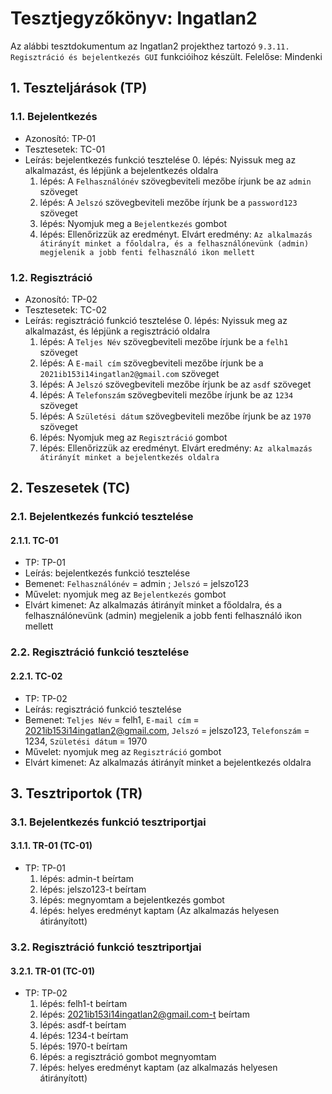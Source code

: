 # Tesztjegyzőkönyv: Ingatlan2

Az alábbi tesztdokumentum az Ingatlan2 projekthez tartozó `9.3.11. Regisztráció és bejelentkezés GUI` funkcióihoz készült. Felelőse: Mindenki

## 1. Teszteljárások (TP)

### 1.1. Bejelentkezés

- Azonosító: TP-01
- Tesztesetek: TC-01
- Leírás: bejelentkezés funkció tesztelése 0. lépés: Nyissuk meg az alkalmazást, és lépjünk a bejelentkezés oldalra
  1. lépés: A `Felhasználónév` szövegbeviteli mezőbe írjunk be az `admin` szöveget
  2. lépés: A `Jelszó` szövegbeviteli mezőbe írjunk be a `password123` szöveget
  3. lépés: Nyomjuk meg a `Bejelentkezés` gombot
  4. lépés: Ellenőrizzük az eredményt. Elvárt eredmény: `Az alkalmazás átirányít minket a főoldalra, és a felhasználónevünk (admin) megjelenik a jobb fenti felhasználó ikon mellett`

### 1.2. Regisztráció

- Azonosító: TP-02
- Tesztesetek: TC-02
- Leírás: regisztráció funkció tesztelése 0. lépés: Nyissuk meg az alkalmazást, és lépjünk a regisztráció oldalra
  1. lépés: A `Teljes Név` szövegbeviteli mezőbe írjunk be a `felh1` szöveget
  2. lépés: A `E-mail cím` szövegbeviteli mezőbe írjunk be a `2021ib153i14ingatlan2@gmail.com` szöveget
  3. lépés: A `Jelszó` szövegbeviteli mezőbe írjunk be az `asdf` szöveget
  4. lépés: A `Telefonszám` szövegbeviteli mezőbe írjunk be az `1234` szöveget
  5. lépés: A `Születési dátum` szövegbeviteli mezőbe írjunk be az `1970` szöveget
  6. lépés: Nyomjuk meg az `Regisztráció` gombot
  7. lépés: Ellenőrizzük az eredményt. Elvárt eredmény: `Az alkalmazás átirányít minket a bejelentkezés oldalra`

## 2. Teszesetek (TC)

### 2.1. Bejelentkezés funkció tesztelése

#### 2.1.1. TC-01

- TP: TP-01
- Leírás: bejelentkezés funkció tesztelése
- Bemenet: `Felhasználónév` = admin ; `Jelszó` = jelszo123
- Művelet: nyomjuk meg az `Bejelentkezés` gombot
- Elvárt kimenet: Az alkalmazás átirányít minket a főoldalra, és a felhasználónevünk (admin) megjelenik a jobb fenti felhasználó ikon mellett

### 2.2. Regisztráció funkció tesztelése

#### 2.2.1. TC-02

- TP: TP-02
- Leírás: regisztráció funkció tesztelése
- Bemenet: `Teljes Név` = felh1, `E-mail cím` = 2021ib153i14ingatlan2@gmail.com, `Jelszó` = jelszo123, `Telefonszám` = 1234, `Születési dátum` = 1970
- Művelet: nyomjuk meg az `Regisztráció` gombot
- Elvárt kimenet: Az alkalmazás átirányít minket a bejelentkezés oldalra

## 3. Tesztriportok (TR)

### 3.1. Bejelentkezés funkció tesztriportjai

#### 3.1.1. TR-01 (TC-01)

- TP: TP-01
  1. lépés: admin-t beírtam
  2. lépés: jelszo123-t beírtam
  3. lépés: megnyomtam a bejelentkezés gombot
  4. lépés: helyes eredményt kaptam (Az alkalmazás helyesen átirányított)

### 3.2. Regisztráció funkció tesztriportjai

#### 3.2.1. TR-01 (TC-01)

- TP: TP-02
  1. lépés: felh1-t beírtam
  2. lépés: 2021ib153i14ingatlan2@gmail.com-t beírtam
  3. lépés: asdf-t beírtam
  4. lépés: 1234-t beírtam
  5. lépés: 1970-t beírtam
  6. lépés: a regisztráció gombot megnyomtam
  7. lépés: helyes eredményt kaptam (az alkalmazás helyesen átirányított)
